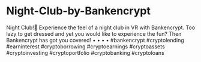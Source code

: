 # Night-Club-by-Bankencrypt
Night Club!🪩  Experience the feel of a night club in VR with Bankencrypt.  Too lazy to get dressed and yet you would like to experience the fun? Then Bankencrypt has got you covered! • • • • #bankencrypt #cryptolending #earninterest #cryptoborrowing #cryptoearnings #cryptoassets #cryptoinvesting #cryptoportfolio #cryptobanking #cryptoloans
